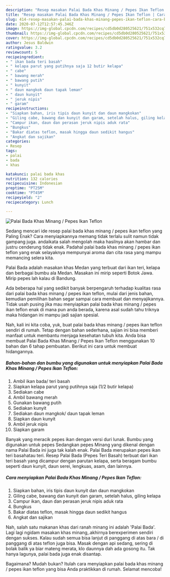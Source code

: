```yaml
---
description: "Resep masakan Palai Bada Khas Minang / Pepes Ikan Teflon | Cara Bikin Palai Bada Khas Minang / Pepes Ikan Teflon Yang Bikin Ngiler"
title: "Resep masakan Palai Bada Khas Minang / Pepes Ikan Teflon | Cara Bikin Palai Bada Khas Minang / Pepes Ikan Teflon Yang Bikin Ngiler"
slug: 414-resep-masakan-palai-bada-khas-minang-pepes-ikan-teflon-cara-bikin-palai-bada-khas-minang-pepes-ikan-teflon-yang-bikin-ngiler
date: 2020-07-12T12:57:45.346Z
image: https://img-global.cpcdn.com/recipes/cd5db0d280525621/751x532cq70/palai-bada-khas-minang-pepes-ikan-teflon-foto-resep-utama.jpg
thumbnail: https://img-global.cpcdn.com/recipes/cd5db0d280525621/751x532cq70/palai-bada-khas-minang-pepes-ikan-teflon-foto-resep-utama.jpg
cover: https://img-global.cpcdn.com/recipes/cd5db0d280525621/751x532cq70/palai-bada-khas-minang-pepes-ikan-teflon-foto-resep-utama.jpg
author: Jesus Baldwin
ratingvalue: 3.2
reviewcount: 5
recipeingredient:
- " ikan bada teri basah"
- " kelapa parut yang putihnya saja 12 butir kelapa"
- " cabe"
- " bawang merah"
- " bawang putih"
- " kunyit"
- " daun mangkok daun tapak leman"
- " daun kunyit"
- " jeruk nipis"
- " garam"
recipeinstructions:
- "Siapkan bahan, iris tipis daun kunyit dan daun mangkokan"
- "Giling cabe, bawang dan kunyit dan garam, setelah halus, giling kelapa"
- "Campur ikan, daun dan perasan jeruk nipis aduk rata"
- "Bungkus"
- "Bakar diatas teflon, masak hingga daun sedikit hangus"
- "Angkat dan sajikan"
categories:
- Resep
tags:
- palai
- bada
- khas

katakunci: palai bada khas 
nutrition: 132 calories
recipecuisine: Indonesian
preptime: "PT25M"
cooktime: "PT45M"
recipeyield: "2"
recipecategory: Lunch

---
```



![Palai Bada Khas Minang / Pepes Ikan Teflon](https://img-global.cpcdn.com/recipes/cd5db0d280525621/751x532cq70/palai-bada-khas-minang-pepes-ikan-teflon-foto-resep-utama.jpg)

Sedang mencari ide resep palai bada khas minang / pepes ikan teflon yang Paling Enak? Cara menyiapkannya memang tidak terlalu sulit namun tidak gampang juga. andaikata salah mengolah maka hasilnya akan hambar dan justru cenderung tidak enak. Padahal palai bada khas minang / pepes ikan teflon yang enak selayaknya mempunyai aroma dan cita rasa yang mampu memancing selera kita.

Palai Bada adalah masakan khas Medan yang terbuat dari ikan teri, kelapa dan berbagai bumbu ala Medan. Masakan ini mirip seperti Botok Jawa. Mirip pepes lah kalau di Bandung.

Ada beberapa hal yang sedikit banyak berpengaruh terhadap kualitas rasa dari palai bada khas minang / pepes ikan teflon, mulai dari jenis bahan, kemudian pemilihan bahan segar sampai cara membuat dan menyajikannya. Tidak usah pusing jika mau menyiapkan palai bada khas minang / pepes ikan teflon enak di mana pun anda berada, karena asal sudah tahu triknya maka hidangan ini mampu jadi sajian spesial.


Nah, kali ini kita coba, yuk, buat palai bada khas minang / pepes ikan teflon sendiri di rumah. Tetap dengan bahan sederhana, sajian ini bisa memberi manfaat untuk membantu menjaga kesehatan tubuh kita. Anda bisa membuat Palai Bada Khas Minang / Pepes Ikan Teflon menggunakan 10 bahan dan 6 tahap pembuatan. Berikut ini cara untuk membuat hidangannya.

<!--inarticleads1-->

##### Bahan-bahan dan bumbu yang digunakan untuk menyiapkan Palai Bada Khas Minang / Pepes Ikan Teflon:

1. Ambil  ikan bada/ teri basah
1. Siapkan  kelapa parut yang putihnya saja (1/2 butir kelapa)
1. Sediakan  cabe
1. Ambil  bawang merah
1. Gunakan  bawang putih
1. Sediakan  kunyit
1. Sediakan  daun mangkok/ daun tapak leman
1. Siapkan  daun kunyit
1. Ambil  jeruk nipis
1. Siapkan  garam


Banyak yang meracik pepes ikan dengan versi duri lunak. Bumbu yang digunakan untuk pepes Sedangkan pepes Minang yang dikenal dengan nama Palai Bada ini juga tak kalah enak. Palai Bada merupakan pepes ikan teri basahatau teri. Resep Palai Bada (Pepes Teri Basah) terbuat dari ikan teri basah yang dicampur dengan parutan kelapa, serta beragam bumbu seperti daun kunyit, daun serei, lengkuas, asam, dan lainnya. 

<!--inarticleads2-->

##### Cara menyiapkan Palai Bada Khas Minang / Pepes Ikan Teflon:

1. Siapkan bahan, iris tipis daun kunyit dan daun mangkokan
1. Giling cabe, bawang dan kunyit dan garam, setelah halus, giling kelapa
1. Campur ikan, daun dan perasan jeruk nipis aduk rata
1. Bungkus
1. Bakar diatas teflon, masak hingga daun sedikit hangus
1. Angkat dan sajikan


Nah, salah satu makanan khas dari ranah minang ini adalah &#39;Palai Bada&#39;. Lagi lagi ngidam masakan khas minang,.akhirnya berexperimen sendiri dengan sukses. Kalau sudah semua bisa lanjut di panggang di atas bara / di panggang di atas teflon juga bisa. Masak dengan api sedang, sering di bolak balik ya biar mateng merata, klo daunnya dah ada gosong itu. Tak hanya lagunya, palai bada juga enak disantap. 

Bagaimana? Mudah bukan? Itulah cara menyiapkan palai bada khas minang / pepes ikan teflon yang bisa Anda praktikkan di rumah. Selamat mencoba!
